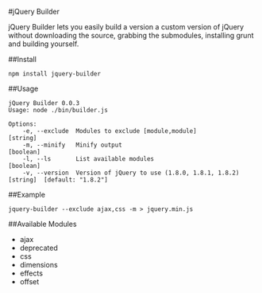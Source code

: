 #jQuery Builder

jQuery Builder lets you easily build a version a custom version of jQuery without downloading the source, grabbing the submodules, installing grunt and building yourself.

##Install

	npm install jquery-builder

##Usage

	jQuery Builder 0.0.3
	Usage: node ./bin/builder.js

	Options:
		-e, --exclude  Modules to exclude [module,module]              [string]
		-m, --minify   Minify output                                   [boolean]
		-l, --ls       List available modules                          [boolean]
		-v, --version  Version of jQuery to use (1.8.0, 1.8.1, 1.8.2)  [string]  [default: "1.8.2"]

##Example

	jquery-builder --exclude ajax,css -m > jquery.min.js

##Available Modules

- ajax
- deprecated
- css
- dimensions
- effects
- offset
